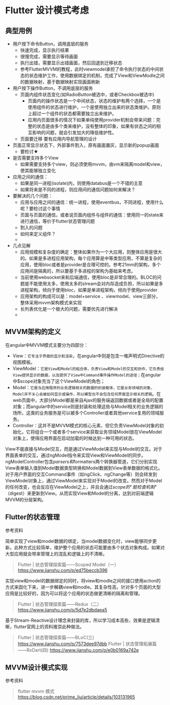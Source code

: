 # Flutter 设计模式考虑

## 典型用例

* 用户按下命令Button，调用底层的服务
  * 快速完成，显示执行结果
  * 很慢完成，需要显示等待画面
  * 执行出错，需要显示出错画面，然后回退到迁移状态
  * 参考FlutterMVVM的教程，此时viewmodel承担了命令执行状态的中间状态的状态维护工作，使用数据绑定的机制，完成了View和ViewModle之间的数据映射，基于数据映射实现画面刷新
* 用户按下操作Button，不调用底层的服务
  * 页面内组件状态变化(如RadioButton被选中，或者Checkbox被选中)
    * 页面内的操作状态是一个中间状态，状态的维护有两个选择，一个是使用组件的状态进行维护，一个是使用独立出来的状态类维护。原则上超过一个组件的状态都需要独立出来维护。
    * 应用内页面很多的情况下如果单纯使用provider机制会带来问题：完整的状态是由多个类来维护，没有整体的印象，如果有状态之间的相互影响的问题，就会引发加大的降低维护性。
  * 页面要迁移
    要有应用内导航管理的设计
* 页面正常显示状态下，外部事件割入，原有画面置灰，显示新的popup画面
  * 要检讨★
* 是否需要支持多个View
	* 如果需要支持多个view，则必须使用mvvm，由vm来隔离model和view，使其能够独立变化
* 应用之间的通信：
  * 如果是同一进程(isolate)内，则使用databus是一个不错的主意
  * 如果将来是不同的进程，则应用间的通信问题如何来解决？
* 要解决的几个问题：
  * 应用与应用之间的通信：统一进程，使用eventbus，不同进程，使用什么呢？要检讨这个事情
  * 页面与页面的通信，或者说页面内组件与组件的通信：使用同一的state来进行通信，等价于flutter状态管理问题
  * 割入的问题
  * 如何来定义组件？
  * 
* 几点见解
  * 应用规模和复杂度的确定：整体如果作为一个大应用，则整体应用是很大的。如果是多进程应用架构，每个应用算是中等类型应用，不算是复杂的应用，使用bloc或者是provider是合理可控的。参考21mm的架构，多个应用间是隔离的，所以要基于多进程的架构为基础来考虑。
  * 当前使用websocket来和后端通信，使用bloc是非常合理的。BLOC的问题是不能使用太多，使用太多的stream会对内存造成负担，所以如果是多进程架构，倾向于使用bloc，如果是单进程架构，倾向于使用provider
  * 应用架构的构成可以是：model+service 、viewmodel、view三部分，整体采用mvvm架构模式来实现
  * 长列表优化是一个极大的问题，需要优先进行解决
  * 


## MVVM架构的定义



在angular中MVVM模式主要分为四部分：

* View：`它专注于界面的显示和渲染`，在angular中则是包含一堆声明式Directive的视图模板。
* ViewModel：`它是View和Model的粘合体，负责View和Model的交互和协作，它负责给View提供显示的数据，以及提供了View中Command事件操作Model的途径；`在angular中$scope对象充当了这个ViewModel的角色；
* Model：`它是与应用程序的业务逻辑相关的数据的封装载体，它是业务领域的对象，Model并不关心会被如何显示或操作，所以模型也不会包含任何界面显示相关的逻辑`。在web页面中，大部分Model都是来自Ajax的服务端返回数据或者是全局的配置对象；而angular中的service则是封装和处理这些与Model相关的业务逻辑的场所，这类的业务服务是可以被多个Controller或者其他service复用的领域服务。
* Controller：这并不是MVVM模式的核心元素，但它负责ViewModel对象的初始化，它将组合一个或者多个service来获取业务领域Model放在ViewModel对象上，使得应用界面在启动加载的时候达到一种可用的状态。

View不能直接与Model交互，而是通过ViewModel来实现与Model的交互。对于界面表单的交互，通过ngModel指令来实现View和ViewModel的同步。ngModelController包含$parsers和$formatters两个转换器管道，它们分别实现View表单输入值到Model数据类型转换和Model数据到View表单数据的格式化。对于用户界面的交互Command事件（如ngClick、ngChange等）则会转发到ViewModel对象上，通过ViewModel来实现对于Model的改变。然而对于Model的任何改变，也会反应在ViewModel之上，并且会通过$scope的“脏检查机制”（$digest）来更新到View。从而实现View和Model的分离，达到对前端逻辑MVVM的分层架构。



## Flutter的状态管理


参考资料

简单实现了view和model数据的绑定，当model数据变化时，view能够同步更新。此种方式比较简单，维护整个应用的状态可能要由多个状态对象构成。如果对大型应用就会带来管理上的混乱和逻辑上的不清晰。
> Flutter | 状态管理探索篇——Scoped Model（一）
https://www.jianshu.com/p/ed75beccb396

实现view和model的数据绑定的同时，将view和modle之间的接口使用action的方式来固化下来，进一步解耦view和modle。其复杂性高，针对多个页面的大型应用是比较好的，因为可以将这个应用的状态做更清晰的隔离和管理。
> Flutter | 状态管理探索篇——Redux（二）
https://www.jianshu.com/p/5d7e2dbdaea5

基于Stream-Reactive设计理念来封装的库，所以学习成本高些，效果是逻辑清晰，flutter官网上的资料推崇此种做法。
> Flutter | 状态管理探索篇——BLoC(三)
https://www.jianshu.com/p/7573dee97dbb
> Flutter | 状态管理拓展篇——RxDart(四)
https://www.jianshu.com/p/e0b0169a742e

## MVVM设计模式实现

参考资料

> flutter mvvm 模式
https://blog.csdn.net/prime_liu/article/details/103131965

## 